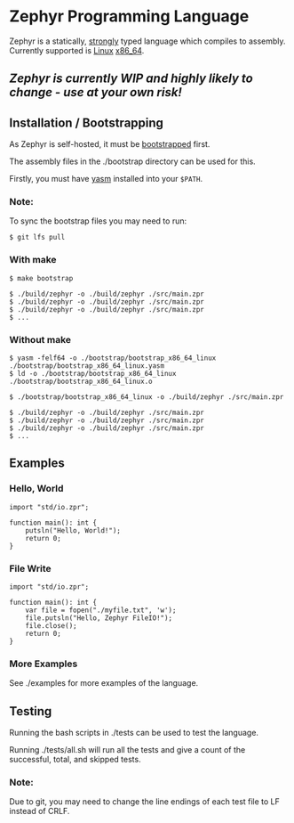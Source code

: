 # Zephyr Programming Language

Zephyr is a statically, [strongly](https://en.wikipedia.org/wiki/Strong_and_weak_typing) typed language which compiles to assembly.
Currently supported is [Linux](https://en.wikipedia.org/wiki/Linux) [x86_64](https://en.wikipedia.org/wiki/X86-64).

## *Zephyr is currently WIP and highly likely to change - use at your own risk!*

## Installation / Bootstrapping

As Zephyr is self-hosted, it must be [bootstrapped](https://en.wikipedia.org/wiki/Bootstrapping_(compilers)) first.

The assembly files in the ./bootstrap directory can be used for this.

Firstly, you must have [yasm](https://yasm.tortall.net/) installed into your `$PATH`.

### Note:
To sync the bootstrap files you may need to run:
```
$ git lfs pull
```

### With make

```
$ make bootstrap

$ ./build/zephyr -o ./build/zephyr ./src/main.zpr
$ ./build/zephyr -o ./build/zephyr ./src/main.zpr
$ ./build/zephyr -o ./build/zephyr ./src/main.zpr
$ ...
```

### Without make

```console
$ yasm -felf64 -o ./bootstrap/bootstrap_x86_64_linux ./bootstrap/bootstrap_x86_64_linux.yasm
$ ld -o ./bootstrap/bootstrap_x86_64_linux ./bootstrap/bootstrap_x86_64_linux.o

$ ./bootstrap/bootstrap_x86_64_linux -o ./build/zephyr ./src/main.zpr

$ ./build/zephyr -o ./build/zephyr ./src/main.zpr
$ ./build/zephyr -o ./build/zephyr ./src/main.zpr
$ ./build/zephyr -o ./build/zephyr ./src/main.zpr
$ ...
```

## Examples

### Hello, World
```
import "std/io.zpr";

function main(): int {
	putsln("Hello, World!");
	return 0;
}
```

### File Write
```
import "std/io.zpr";

function main(): int {
	var file = fopen("./myfile.txt", 'w');
	file.putsln("Hello, Zephyr FileIO!");
	file.close();
	return 0;
}
```

### More Examples

See ./examples for more examples of the language.

## Testing

Running the bash scripts in ./tests can be used to test the language.

Running ./tests/all.sh will run all the tests and give a count of the
successful, total, and skipped tests.

### Note:
Due to git, you may need to change the line endings of each test file to LF instead of CRLF.
